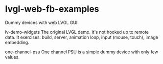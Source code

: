 # lvgl-web-fb-examples
Dummy devices with web LVGL GUI.

lv-demo-widgets
The original LVGL demo. It's not hooked up to remote data. It exercises: build, server, animation loop, input (mouse, touch), image embedding.

one-channel-psu
One channel PSU is a simple dummy device with only few values.

